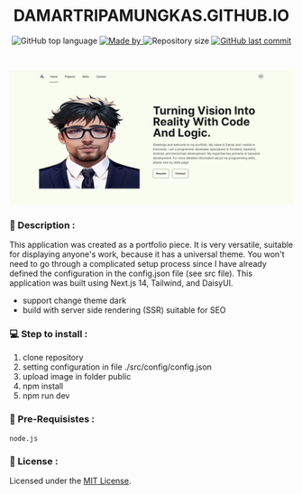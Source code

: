 <h1 align="center">
    DAMARTRIPAMUNGKAS.GITHUB.IO
</h1>

<p align="center">
  <img alt="GitHub top language" src="https://img.shields.io/github/languages/top/damartripamungkas/damartripamungkas.github.io?color=04D361&labelColor=000000">
  
  <a href="#">
    <img alt="Made by" src="https://img.shields.io/static/v1?label=made%20by&message=damartripamungkas&color=04D361&labelColor=000000">
  </a>
  
  <img alt="Repository size" src="https://img.shields.io/github/repo-size/damartripamungkas/damartripamungkas.github.io?color=04D361&labelColor=000000">
  
  <a href="#">
    <img alt="GitHub last commit" src="https://img.shields.io/github/last-commit/damartripamungkas/damartripamungkas.github.io?color=04D361&labelColor=000000">
  </a>
</p>

<br>

![Home](/screenshot/home.png)

### 📖 Description :

This application was created as a portfolio piece. It is very versatile, suitable for displaying anyone's work, because it has a universal theme. You won't need to go through a complicated setup process since I have already defined the configuration in the config.json file (see src file). This application was built using Next.js 14, Tailwind, and DaisyUI.

- support change theme dark
- build with server side rendering (SSR) suitable for SEO

### 💻 Step to install :

1. clone repository
2. setting configuration in file ./src/config/config.json
3. upload image in folder public
4. npm install
5. npm run dev

### 🧾 Pre-Requisistes :

```
node.js
```

### 📝 License :

Licensed under the [MIT License](./LICENSE).
